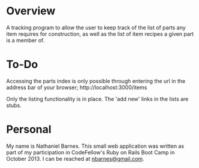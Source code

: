 Overview
========

A tracking program to allow the user to keep track of the list of parts any
item requires for construction, as well as the list of item recipes a given
part is a member of.

To-Do
=====

Accessing the parts index is only possible through entering the url in the
address bar of your browser; http://localhost:3000/items

Only the listing functionality is in place.  The 'add new' links in the lists
are stubs.

Personal
========

My name is Nathaniel Barnes.  This small web application was written as part
of my participation in CodeFellow's Ruby on Rails Boot Camp in October 2013.
I can be reached at nbarnes@gmail.com.